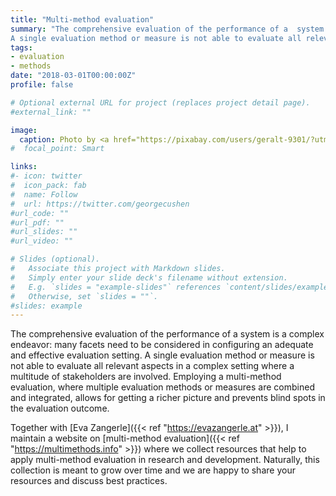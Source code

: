 ```yaml
---
title: "Multi-method evaluation"
summary: "The comprehensive evaluation of the performance of a  system is a complex endeavor: many facets need to be considered in configuring an adequate and effective evaluation setting. 
A single evaluation method or measure is not able to evaluate all relevant aspects in a complex setting where a multitude of stakeholders are involved. Employing a multi-method evaluation, where multiple evaluation methods or measures are combined and integrated, allows for getting a richer picture and prevents blind spots in the evaluation outcome."
tags:
- evaluation
- methods
date: "2018-03-01T00:00:00Z"
profile: false

# Optional external URL for project (replaces project detail page).
#external_link: ""

image:
  caption: Photo by <a href="https://pixabay.com/users/geralt-9301/?utm_source=link-attribution&amp;utm_medium=referral&amp;utm_campaign=image&amp;utm_content=2023448">Gerd Altmann</a> from <a href="https://pixabay.com/?utm_source=link-attribution&amp;utm_medium=referral&amp;utm_campaign=image&amp;utm_content=2023448">Pixabay</a>
#  focal_point: Smart

links:
#- icon: twitter
#  icon_pack: fab
#  name: Follow
#  url: https://twitter.com/georgecushen
#url_code: ""
#url_pdf: ""
#url_slides: ""
#url_video: ""

# Slides (optional).
#   Associate this project with Markdown slides.
#   Simply enter your slide deck's filename without extension.
#   E.g. `slides = "example-slides"` references `content/slides/example-slides.md`.
#   Otherwise, set `slides = ""`.
#slides: example
---
```


The comprehensive evaluation of the performance of a  system is a complex endeavor: many facets need to be considered in configuring an adequate and effective evaluation setting. 
A single evaluation method or measure is not able to evaluate all relevant aspects in a complex setting where a multitude of stakeholders are involved. Employing a multi-method evaluation, where multiple evaluation methods or measures are combined and integrated, allows for getting a richer picture and prevents blind spots in the evaluation outcome.

Together with [Eva Zangerle]({{< ref "https://evazangerle.at" >}}), I maintain a website on [multi-method evaluation]({{< ref  "https://multimethods.info" >}}) where we collect resources that help to apply multi-method evaluation in research and development. Naturally, this collection is meant to grow over time and we are happy to share your resources and discuss best practices. 